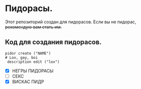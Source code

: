 # Пидорасы.
Этот репозиторий создан для пидорасов. Если вы не пидорас, ~~рекомендую вам стать им.~~
## Код для создания пидорасов.
```
pidor create ("NAME")
# Lox, gay, boi
 description edit ("lox")
```
- [x] НЕГРЫ ПИДОРАСЫ
- [ ] СЕКС
- [x] ВИСКАС ПИДР
